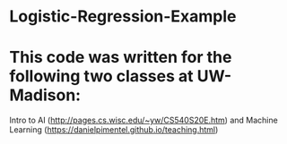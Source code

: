 # Logistic-Regression-Example
# This code was written for the following two classes at UW-Madison: 
  Intro to AI (http://pages.cs.wisc.edu/~yw/CS540S20E.htm) and Machine Learning (https://danielpimentel.github.io/teaching.html)
 
